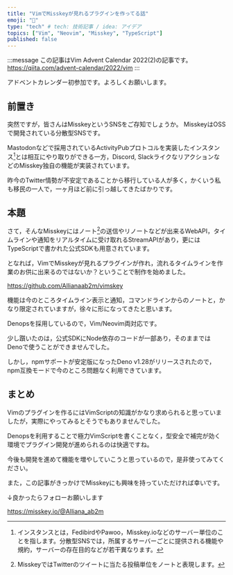 ```yaml
---
title: "VimでMisskeyが見れるプラグインを作ってる話"
emoji: "💬"
type: "tech" # tech: 技術記事 / idea: アイデア
topics: ["Vim", "Neovim", "Misskey", "TypeScript"]
published: false
---
```


:::message
この記事はVim Advent Calendar 2022(2)の記事です。
https://qiita.com/advent-calendar/2022/vim
:::

アドベントカレンダー初参加です。よろしくお願いします。

## 前置き

突然ですが，皆さんはMisskeyというSNSをご存知でしょうか。
MisskeyはOSSで開発されている分散型SNSです。

Mastodonなどで採用されているActivityPubプロトコルを実装したインスタンス[^1]とは相互にやり取りができる一方，Discord, SlackライクなリアクションなどのMisskey独自の機能が実装されています。

[^1]: インスタンスとは，FedibirdやPawoo，Misskey.ioなどのサーバー単位のことを指します。分散型SNSでは，所属するサーバーごとに提供される機能や規約，サーバーの存在目的などが若干異なります。

昨今のTwitter情勢が不安定であることから移行している人が多く，かくいう私も移民の一人で，一ヶ月ほど前に引っ越してきたばかりです。

## 本題

さて，そんなMisskeyにはノート[^2]の送信やリノートなどが出来るWebAPI，タイムラインや通知をリアルタイムに受け取れるStreamAPIがあり，更にはTypeScriptで書かれた公式SDKも用意されています。

[^2]: MisskeyではTwitterのツイートに当たる投稿単位をノートと表現します。

となれば，VimでMisskeyが見れるプラグインが作れ，流れるタイムラインを作業のお供に出来るのではないか？ということで制作を始めました。

https://github.com/Allianaab2m/vimskey

機能は今のところタイムライン表示と通知，コマンドラインからのノートと，かなり限定されていますが，徐々に形になってきたと思います。

Denopsを採用しているので，Vim/Neovim両対応です。

少し躓いたのは，公式SDKにNode依存のコードが一部あり，そのままではDenoで使うことができませんでした。

しかし，npmサポートが安定版になったDeno v1.28がリリースされたので，npm互換モードで今のところ問題なく利用できています。

## まとめ

Vimのプラグインを作るにはVimScriptの知識がかなり求められると思っていましたが，実際にやってみるとそうでもありませんでした。

Denopsを利用することで極力VimScriptを書くことなく，型安全で補完が効く環境でプラグイン開発が進められるのは快適ですね。

今後も開発を進めて機能を増やしていこうと思っているので，是非使ってみてください。

また，この記事がきっかけでMisskeyにも興味を持っていただければ幸いです。

↓良かったらフォローお願いします

https://misskey.io/@Alliana_ab2m
